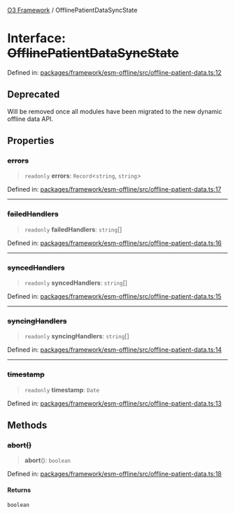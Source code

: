 [O3 Framework](../API.md) / OfflinePatientDataSyncState

# Interface: ~~OfflinePatientDataSyncState~~

Defined in: [packages/framework/esm-offline/src/offline-patient-data.ts:12](https://github.com/openmrs/openmrs-esm-core/blob/main/packages/framework/esm-offline/src/offline-patient-data.ts#L12)

## Deprecated

Will be removed once all modules have been migrated to the new dynamic offline data API.

## Properties

### ~~errors~~

> `readonly` **errors**: `Record`\<`string`, `string`\>

Defined in: [packages/framework/esm-offline/src/offline-patient-data.ts:17](https://github.com/openmrs/openmrs-esm-core/blob/main/packages/framework/esm-offline/src/offline-patient-data.ts#L17)

***

### ~~failedHandlers~~

> `readonly` **failedHandlers**: `string`[]

Defined in: [packages/framework/esm-offline/src/offline-patient-data.ts:16](https://github.com/openmrs/openmrs-esm-core/blob/main/packages/framework/esm-offline/src/offline-patient-data.ts#L16)

***

### ~~syncedHandlers~~

> `readonly` **syncedHandlers**: `string`[]

Defined in: [packages/framework/esm-offline/src/offline-patient-data.ts:15](https://github.com/openmrs/openmrs-esm-core/blob/main/packages/framework/esm-offline/src/offline-patient-data.ts#L15)

***

### ~~syncingHandlers~~

> `readonly` **syncingHandlers**: `string`[]

Defined in: [packages/framework/esm-offline/src/offline-patient-data.ts:14](https://github.com/openmrs/openmrs-esm-core/blob/main/packages/framework/esm-offline/src/offline-patient-data.ts#L14)

***

### ~~timestamp~~

> `readonly` **timestamp**: `Date`

Defined in: [packages/framework/esm-offline/src/offline-patient-data.ts:13](https://github.com/openmrs/openmrs-esm-core/blob/main/packages/framework/esm-offline/src/offline-patient-data.ts#L13)

## Methods

### ~~abort()~~

> **abort**(): `boolean`

Defined in: [packages/framework/esm-offline/src/offline-patient-data.ts:18](https://github.com/openmrs/openmrs-esm-core/blob/main/packages/framework/esm-offline/src/offline-patient-data.ts#L18)

#### Returns

`boolean`
